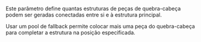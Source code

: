 Este parâmetro define quantas estruturas de peças de quebra-cabeça podem ser geradas conectadas
entre si e à estrutura principal.

Usar um pool de fallback permite colocar mais uma peça do quebra-cabeça para completar a estrutura
na posição especificada.